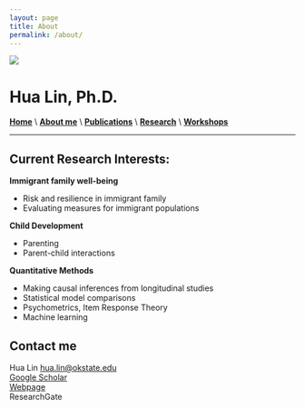 ```yaml
---
layout: page
title: About
permalink: /about/
---
```


![](images/Family4.jpg")

# Hua Lin, Ph.D.

 
[**Home**](/)  \  [**About me**](/about.md) \  [**Publications**](/publications.md) \ [**Research**](/research) \ [**Workshops**](/workshop.md) 

***********

## Current Research Interests:

**Immigrant family well-being**
- Risk and resilience in immigrant family
- Evaluating measures for immigrant populations

**Child Development**
- Parenting
- Parent-child interactions

**Quantitative Methods**
- Making causal inferences from longitudinal studies
- Statistical model comparisons
- Psychometrics, Item Response Theory
- Machine learning


## Contact me
Hua Lin
[hua.lin@okstate.edu](mailto:hua.lin@dokstate.edu)  <br />
[Google Scholar](https://scholar.google.com/citations?user=tS3Zw8cAAAAJ&hl=en)  <br />
[Webpage](https://drhualin.github.io/)  <br />
ResearchGate  <br />
